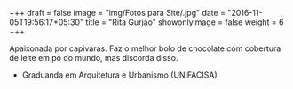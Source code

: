 +++
draft = false
image = "img/Fotos para Site/.jpg"
date = "2016-11-05T19:56:17+05:30"
title = "Rita Gurjão"
showonlyimage = false
weight = 6
+++

<!--more-->
Apaixonada por capivaras. Faz o melhor bolo de chocolate com cobertura de leite em pó do mundo, mas discorda disso.

* Graduanda em Arquitetura e Urbanismo (UNIFACISA)
